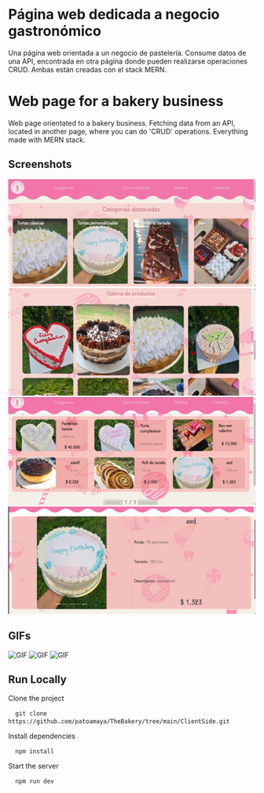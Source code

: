 
#  Página web dedicada a negocio gastronómico

Una página web orientada a un negocio de pastelería. Consume datos de una API, encontrada en otra página donde pueden realizarse operaciones CRUD.
Ambas están creadas con el stack MERN.


# Web page for a bakery business

Web page orientated to a bakery business.
Fetching data from an API, located in another page, where you can do 'CRUD' operations.
Everything made with MERN stack.

## Screenshots

![Screenshot](https://github.com/patoamaya/TheBakery/blob/main/assets/screenshot-client1.png)
![Screenshot](https://github.com/patoamaya/TheBakery/blob/main/assets/screenshot-client2.png)
![Screenshot](https://github.com/patoamaya/TheBakery/blob/main/assets/screenshot-client3.png)
![Screenshot](https://github.com/patoamaya/TheBakery/blob/main/assets/screenshot-client4.png)

## GIFs

![GIF](https://github.com/patoamaya/TheBakery/blob/main/assets/gif-client1.gif)
![GIF](https://github.com/patoamaya/TheBakery/blob/main/assets/gif-client2.gif)
![GIF](https://github.com/patoamaya/TheBakery/blob/main/assets/gif-client3.gif)

## Run Locally

Clone the project

```npm
  git clone https://github.com/patoamaya/TheBakery/tree/main/ClientSide.git
```

Install dependencies

```npm
  npm install
```

Start the server

```npm
  npm run dev
```

